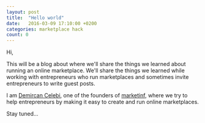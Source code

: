 ```yaml
---
layout: post
title:  "Hello world"
date:   2016-03-09 17:10:00 +0200
categories: marketplace hack
count: 0
---
```

Hi,

This will be a blog about where we'll share the things we learned about running an online marketplace. We'll share the things we learned while working with entrepreneurs who run marketplaces and sometimes invite entrepreneurs to write guest posts.

I am [Demircan Celebi][demircan], one of the founders of [marketinf][marketinf], where we try to help entrepreneurs by making it easy to create and run online marketplaces.

Stay tuned...

[marketinf]: https://marketinf.com
[demircan]: https://twitter.com/demircancelebi
